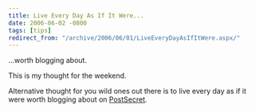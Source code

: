 ```yaml
---
title: Live Every Day As If It Were...
date: 2006-06-02 -0800
tags: [tips]
redirect_from: "/archive/2006/06/01/LiveEveryDayAsIfItWere.aspx/"
---
```


...worth blogging about.

This is my thought for the weekend.

Alternative thought for you wild ones out there is to live every day as
if it were worth blogging about on
[PostSecret](http://postsecret.blogspot.com/ "PostSecret").

